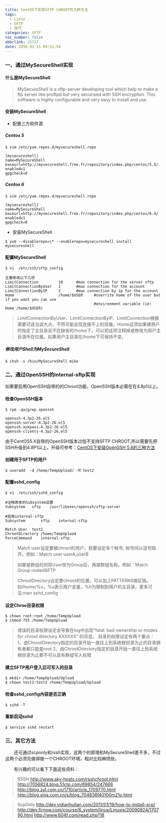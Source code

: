 ```yaml
---
title: CentOS下实现SFTP CHROOT的几种方法
tags:
  - Linux
  - SFTP
  - 技巧
categories: SFTP
toc_number: false
abbrlink: 15727
date: 2016-03-15 09:51:54
---
```

### 一、通过MySecureShell实现

#### 什么是MySecureShell

> MySecureShell is a sftp-server developing tool which help to make a ftp server like proftpd but very securised with SSH encryption. This software is highly configurable and very easy to install and use.<!-- more -->

#### 安装MySecureShell

- 配置三方软件源

##### Centos 5

```
$ vim /etc/yum.repos.d/mysecureshell.repo

[mysecureshell]
name=MySecureShell
baseurl=http://mysecureshell.free.fr/repository/index.php/centos/5.5/
enabled=1
gpgcheck=0
```

##### Centos 6

```
$ vim /etc/yum.repos.d/mysecureshell.repo

[mysecureshell]
name=MySecureShell
baseurl=http://mysecureshell.free.fr/repository/index.php/centos/6.4/
enabled=1
gpgcheck=0

```

- 安装MySecureShell

```
$ yum --disablerepo=\* --enablerepo=mysecureshell install mysecureshell
```

#### 配置MySecureShell
```
$ vi  /etc/ssh/sftp_config

主要修改以下几项
LimitConnection         10      #max connection for the server sftp
LimitConnectionByUser   1       #max connection for the account
LimitConnectionByIP     2       #max connection by ip for the account
Home                    /home/$USER     #overrite home of the user but if you want you can use
                                        #environment variable (ie: Home /home/$USER)
```
> LimitConnectionByUser、LimitConnectionByIP、LimitConnection根据需要可适当调大点，不然可能会现连接不上的现像。Home这项如果建用户时指定了主目录且不在缺省的/home下，可以把这项注释掉或修改为用户主目录所在位置。如果用户主目录在/home下可保持不变。

##### 修改用户Shell为MySecureShell
```
$ chsh -s /bin/MySecureShell mike
```

### 二、通过OpenSSH的internal-sftp实现

如果要启用OpenSSH自带的的Chroot功能，OpenSSH版本必需在在4.8p1以上。

#### 检查OpenSSH版本
```
$ rpm -qa|grep openssh

openssh-4.3p2-26.el5
openssh-server-4.3p2-26.el5
openssh-askpass-4.3p2-26.el5
openssh-clients-4.3p2-26.el5
```
由于CentOS5.X自带的OpenSSH版本过低不支持SFTP CHROOT,所以需要先把SSH升级到4.8P1以上。升级可参考：[CentOS下安装OpenSSH 5.8的三种方法](http://www.mike.org.cn/articles/centos-install-openssh/)

#### 创建用于SFTP的用户
```
$ useradd  -d /home/TempUpload/ -M test2
```
#### 配置sshd_config
```
$ vi  /etc/ssh/sshd_config

#注释原本的Subsystem设置
Subsystem	sftp	/usr/libexec/openssh/sftp-server

#启用internal-sftp
Subsystem       sftp    internal-sftp

Match User	test2 
ChrootDirectory /home/TempUpload
ForceCommand	internal-sftp
```
> Match user设定要被chroot的用户，若要设定多个帐号, 帐号间以逗号隔开。例如：Match user userA,userB
> 
> 如果是群组的则将User改为Group后，再接群组名称。例如：Match Group rootedSFTP
>                                                        
> ChrootDirectory设定要chroot的位置，可以加上PATTERNS做区隔。如/home/%u，%u表示用户变量，%h为限制到用户的主目录。更多可见:man sshd_config
                                                       
#### 设定Chroo目录权限
```
$ chown root:root /home/TempUpload
$ chmod 755 /home/TempUpload
```
> 错误的目录权限设定会导致在log中出现"fatal: bad ownership or modes for chroot directory XXXXXX" 的讯息。
> 目录的权限设定有两个要点：
> 1、由ChrootDirectory指定的目录开始一直往上到系统根目录为止的目录拥有者都只能是root
> 2、由ChrootDirectory指定的目录开始一直往上到系统根目录为止都不可以具有群组写入权限


#### 建立SFTP用户登入后可写入的目录
```
$ mkdir /home/TempUpload/Upload
$ chown test2:test2 /home/TempUpload/Upload
```
#### 检查sshd_config內容是否正确
```
$ sshd -T
```
#### 重新启动sshd
```
$ service sshd restart
```
### 三、其它方法

　　还可通过scponly和rssh实现，这两个的原理和MySecureShell差不多，不过这两个必须先做得做一个CHROOT环境，相对比较麻烦些。

　　有兴趣的可以看下下面这些资料：

> RSSH
> <http://www.sky-hosts.com/rsshchroot.html>
> <http://7056824.blog.51cto.com/69854/247666>
> <http://blog.zol.com.cn/1710/article_1709770.html>
> <http://blog.sina.com.cn/s/blog_704836f40100m21o.html>

> ScpOnly
> <http://dev.yidianhulian.com/2011/01/19/how-to-install-scp/>
> <http://dev.firnow.com/course/6_system/linux/Linuxjs/20090824/170790.html>
> <http://www.604f.com/read.php?18>